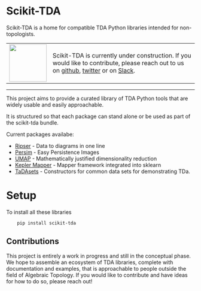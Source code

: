 # Scikit-TDA

Scikit-TDA is a home for compatible TDA Python libraries intended for non-topologists. 

|   |   |
|---|---|
|<img src="https://openclipart.org/image/2400px/svg_to_png/293844/under-construction_geek_man_01.png" height="100" >  | Scikit-TDA is currently under construction. If you would like to contribute, please reach out to us on [github](https://github.com/scikit-tda), [twitter](https://twitter.com/scikit_tda) or on [Slack](scikit-tda.slack.com).|
<hr size=100 noshade="True">


This project aims to provide a curated library of TDA Python tools that are widely usable and easily approachable. 

It is structured so that each package can stand alone or be used as part of the scikit-tda bundle. 

Current packages availabe: 

- [Ripser](https://pypi.org/project/ripser/) - Data to diagrams in one line
- [Persim](https://pypi.org/project/persim/) - Easy Persistence Images
- [UMAP](https://pypi.org/project/umap-learn/) - Mathematically justified dimensionality reduction
- [Kepler Mapper](https://pypi.org/project/kmapper/) - Mapper framework integrated into sklearn
- [TaDAsets](https://pypi.org/project/tadasets/) - Constructors for common data sets for demonstrating TDa.


# Setup

To install all these libraries
```
    pip install scikit-tda
```

## Contributions

This project is entirely a work in progress and still in the conceptual phase. We hope to assemble an ecosystem of TDA libraries, complete with documentation and examples, that is approachable to people outside the field of Algebraic Topology.  If you would like to contribute and have ideas for how to do so, please reach out!
